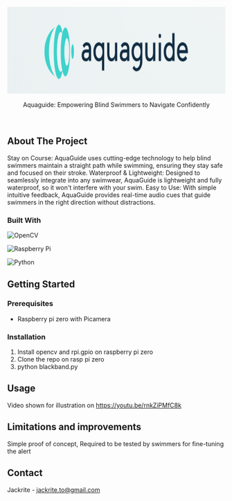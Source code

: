 
<!-- PROJECT LOGO -->
<br />
<div align="center">
  <a href="https://github.com/github_username/repo_name">
    <img src="images/logo.png" alt="Logo" width="600" height="200">
  </a>

  <p align="center">
    Aquaguide: Empowering Blind Swimmers to Navigate Confidently
    <br />
    <br />
    <br />

    
  </p>
</div>


<!-- ABOUT THE PROJECT -->
## About The Project
Stay on Course: AquaGuide uses cutting-edge technology to help blind swimmers maintain a straight path while swimming, ensuring they stay safe and focused on their stroke.
Waterproof & Lightweight: Designed to seamlessly integrate into any swimwear, AquaGuide is lightweight and fully waterproof, so it won't interfere with your swim.
Easy to Use: With simple intuitive feedback, AquaGuide provides real-time audio cues that guide swimmers in the right direction without distractions.



### Built With
![OpenCV](https://img.shields.io/badge/opencv-4.5-%23white.svg?style=for-the-badge&logo=opencv&logoColor=white)

![Raspberry Pi](https://img.shields.io/badge/-RaspberryPi_zero-C51A4A?style=for-the-badge&logo=Raspberry-Pi)

![Python](https://img.shields.io/badge/python-v3.6+-blue.svg?style=for-the-badge&logo=opencv)





<!-- GETTING STARTED -->
## Getting Started
### Prerequisites
- Raspberry pi zero with Picamera

### Installation

1. Install opencv and rpi.gpio on raspberry pi zero
2. Clone the repo on rasp pi zero
3. python blackband.py

<!-- USAGE EXAMPLES -->
## Usage
Video shown for illustration on https://youtu.be/rnkZiPMfC8k


## Limitations and improvements
Simple proof of concept, Required to be tested by swimmers for fine-tuning the alert




<!-- CONTACT -->
## Contact

Jackrite  - jackrite.to@gmail.com








<!-- MARKDOWN LINKS & IMAGES -->
<!-- https://www.markdownguide.org/basic-syntax/#reference-style-links -->
[contributors-shield]: https://img.shields.io/github/contributors/github_username/repo_name.svg?style=for-the-badge
[contributors-url]: https://github.com/github_username/repo_name/graphs/contributors
[forks-shield]: https://img.shields.io/github/forks/github_username/repo_name.svg?style=for-the-badge
[forks-url]: https://github.com/github_username/repo_name/network/members
[stars-shield]: https://img.shields.io/github/stars/github_username/repo_name.svg?style=for-the-badge
[stars-url]: https://github.com/github_username/repo_name/stargazers
[issues-shield]: https://img.shields.io/github/issues/github_username/repo_name.svg?style=for-the-badge
[issues-url]: https://github.com/github_username/repo_name/issues
[license-shield]: https://img.shields.io/github/license/github_username/repo_name.svg?style=for-the-badge
[license-url]: https://github.com/github_username/repo_name/blob/master/LICENSE.txt
[linkedin-shield]: https://img.shields.io/badge/-LinkedIn-black.svg?style=for-the-badge&logo=linkedin&colorB=555
[linkedin-url]: https://linkedin.com/in/linkedin_username
[product-screenshot]: images/screenshot.png
[Next.js]: https://img.shields.io/badge/next.js-000000?style=for-the-badge&logo=nextdotjs&logoColor=white
[Next-url]: https://nextjs.org/
[React.js]: https://img.shields.io/badge/React-20232A?style=for-the-badge&logo=react&logoColor=61DAFB
[React-url]: https://reactjs.org/
[Vue.js]: https://img.shields.io/badge/Vue.js-35495E?style=for-the-badge&logo=vuedotjs&logoColor=4FC08D
[Vue-url]: https://vuejs.org/
[Angular.io]: https://img.shields.io/badge/Angular-DD0031?style=for-the-badge&logo=angular&logoColor=white
[Angular-url]: https://angular.io/
[Svelte.dev]: https://img.shields.io/badge/Svelte-4A4A55?style=for-the-badge&logo=svelte&logoColor=FF3E00
[Svelte-url]: https://svelte.dev/
[Laravel.com]: https://img.shields.io/badge/Laravel-FF2D20?style=for-the-badge&logo=laravel&logoColor=white
[Laravel-url]: https://laravel.com
[Bootstrap.com]: https://img.shields.io/badge/Bootstrap-563D7C?style=for-the-badge&logo=bootstrap&logoColor=white
[Bootstrap-url]: https://getbootstrap.com
[JQuery.com]: https://img.shields.io/badge/jQuery-0769AD?style=for-the-badge&logo=jquery&logoColor=white
[JQuery-url]: https://jquery.com 
